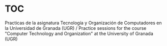 # TOC
Practicas de la asignatura Tecnología y Organización de Computadores en la Universidad de Granada (UGR) / Practice sessions for the course "Computer Technology and Organization" at the University of Granada (UGR)
